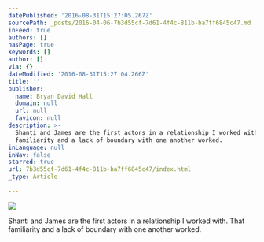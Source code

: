 ```yaml
---
datePublished: '2016-08-31T15:27:05.267Z'
sourcePath: _posts/2016-04-06-7b3d55cf-7d61-4f4c-811b-ba7ff6845c47.md
inFeed: true
authors: []
hasPage: true
keywords: []
author: []
via: {}
dateModified: '2016-08-31T15:27:04.266Z'
title: ''
publisher:
  name: Bryan David Hall
  domain: null
  url: null
  favicon: null
description: >-
  Shanti and James are the first actors in a relationship I worked with. That
  familiarity and a lack of boundary with one another worked.
inLanguage: null
inNav: false
starred: true
url: 7b3d55cf-7d61-4f4c-811b-ba7ff6845c47/index.html
_type: Article

---
```

![](https://the-grid-user-content.s3-us-west-2.amazonaws.com/4792c743-592a-43b4-8797-af9c93f34ffa.jpg)

Shanti and James are the first actors in a relationship I worked with. That familiarity and a lack of boundary with one another worked.